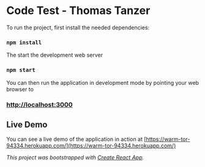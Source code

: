 # Code Test - Thomas Tanzer

To run the project, first install the needed dependencies:

### `npm install`

The start the development web server

### `npm start`

You can then run the application in development mode by pointing your web browser to 

### [http://localhost:3000](http://localhost:3000)

## Live Demo

You can see a live demo of the application in action at [https://warm-tor-94334.herokuapp.com/](https://warm-tor-94334.herokuapp.com/)

*This project was bootstrapped with [Create React App](https://github.com/facebookincubator/create-react-app).*